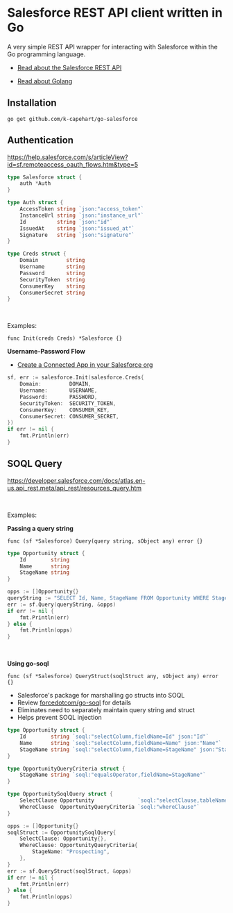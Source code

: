 # Salesforce REST API client written in Go

A very simple REST API wrapper for interacting with Salesforce within the Go programming language.

- [Read about the Salesforce REST API](https://developer.salesforce.com/docs/atlas.en-us.api_rest.meta/api_rest/intro_rest.htm)

- [Read about Golang](https://go.dev/doc/)

## Installation
```
go get github.com/k-capehart/go-salesforce
```

## Authentication

https://help.salesforce.com/s/articleView?id=sf.remoteaccess_oauth_flows.htm&type=5

```go
type Salesforce struct {
    auth *Auth
}

type Auth struct {
    AccessToken string `json:"access_token"`
    InstanceUrl string `json:"instance_url"`
    Id          string `json:"id"`
    IssuedAt    string `json:"issued_at"`
    Signature   string `json:"signature"`
}

type Creds struct {
    Domain         string
    Username       string
    Password       string
    SecurityToken  string
    ConsumerKey    string
    ConsumerSecret string
}
```

<br>

Examples:

`func Init(creds Creds) *Salesforce {}`

**Username-Password Flow**
- [Create a Connected App in your Salesforce org](https://help.salesforce.com/s/articleView?id=sf.connected_app_create.htm&type=5)

```go
sf, err := salesforce.Init(salesforce.Creds{
    Domain:         DOMAIN,
    Username:       USERNAME,
    Password:       PASSWORD,
    SecurityToken:  SECURITY_TOKEN,
    ConsumerKey:    CONSUMER_KEY,
    ConsumerSecret: CONSUMER_SECRET,
})
if err != nil {
    fmt.Println(err)
}
```

## SOQL Query

https://developer.salesforce.com/docs/atlas.en-us.api_rest.meta/api_rest/resources_query.htm

<br>

Examples:

**Passing a query string**

`func (sf *Salesforce) Query(query string, sObject any) error {}`

```go
type Opportunity struct {
	Id        string
	Name      string
	StageName string
}
```

```go
opps := []Opportunity{}
queryString := "SELECT Id, Name, StageName FROM Opportunity WHERE StageName = 'Prospecting'"
err := sf.Query(queryString, &opps)
if err != nil {
    fmt.Println(err)
} else {
    fmt.Println(opps)
}
```

<br/>

**Using go-soql**

`func (sf *Salesforce) QueryStruct(soqlStruct any, sObject any) error {}`

- Salesforce's package for marshalling go structs into SOQL
- Review [forcedotcom/go-soql](https://github.com/forcedotcom/go-soql) for details
- Eliminates need to separately maintain query string and struct
- Helps prevent SOQL injection

```go
type Opportunity struct {
	Id        string `soql:"selectColumn,fieldName=Id" json:"Id"`
	Name      string `soql:"selectColumn,fieldName=Name" json:"Name"`
	StageName string `soql:"selectColumn,fieldName=StageName" json:"StageName"`
}

type OpportunityQueryCriteria struct {
	StageName string `soql:"equalsOperator,fieldName=StageName"`
}

type OpportunitySoqlQuery struct {
	SelectClause Opportunity              `soql:"selectClause,tableName=Opportunity"`
	WhereClause  OpportunityQueryCriteria `soql:"whereClause"`
}
```
```go
opps := []Opportunity{}
soqlStruct := OpportunitySoqlQuery{
    SelectClause: Opportunity{},
    WhereClause: OpportunityQueryCriteria{
        StageName: "Prospecting",
    },
}
err := sf.QueryStruct(soqlStruct, &opps)
if err != nil {
    fmt.Println(err)
} else {
    fmt.Println(opps)
}
```